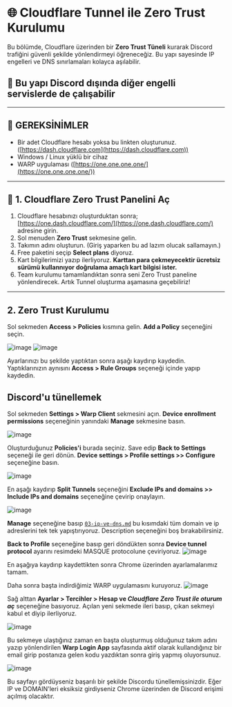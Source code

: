 # 🌐 Cloudflare Tunnel ile Zero Trust Kurulumu

Bu bölümde, Cloudflare üzerinden bir **Zero Trust Tüneli** kurarak Discord trafiğini güvenli şekilde yönlendirmeyi öğreneceğiz. Bu yapı sayesinde IP engelleri ve DNS sınırlamaları kolayca aşılabilir. 
## 📌 Bu yapı Discord dışında diğer engelli servislerde de çalışabilir

---

## 🔧 GEREKSİNİMLER

- Bir adet Cloudflare hesabı yoksa bu linkten oluşturunuz. ([https://dash.cloudflare.com](https://dash.cloudflare.com))
- Windows / Linux yüklü bir cihaz
- WARP uygulaması ([https://one.one.one.one/](https://one.one.one.one/))

---

## 🧱 1. Cloudflare Zero Trust Panelini Aç

1. Cloudflare hesabınızı oluşturduktan sonra; [https://one.dash.cloudflare.com/](https://one.dash.cloudflare.com/) adresine girin. 
2. Sol menuden **Zero Trust** sekmesine gelin.
3. Takımın adını oluşturun. (Giriş yaparken bu ad lazım olucak sallamayın.)
4. Free paketini seçip **Select plans** diyoruz.
5. Kart bilgilerimizi yazıp ilerliyoruz. **Karttan para çekmeyecektir ücretsiz sürümü kullannıyor doğrulama amaçlı kart bilgisi ister.**
6. Team kurulumu tamamlandıktan sonra seni Zero Trust paneline yönlendirecek. Artık Tunnel oluşturma aşamasına geçebiliriz!

---

## 2. Zero Trust Kurulumu

Sol sekmeden **Access > Policies** kısmına gelin. **Add a Policy** seçeneğini seçin.

![image](https://github.com/user-attachments/assets/637e8de9-ebf2-47f4-85bf-e641a3086d2e)
![image](https://github.com/user-attachments/assets/b3ea4302-f154-4b53-8942-8c954b63f4f1)

Ayarlarınızı bu şekilde yaptıktan sonra aşağı kaydırıp kaydedin.
Yaptıklarınızın aynısını **Access > Rule Groups** seçeneği içinde yapıp kaydedin.


## Discord'u tünellemek

 Sol sekmeden **Settings > Warp Client** sekmesini açın.
 **Device enrollment permissions** seçeneğinin yanındaki **Manage** sekmesine basın.
 
![image](https://github.com/user-attachments/assets/a4566020-77ac-4d1b-87a3-9d2d8cfff7a3)

Oluşturduğunuz **Policies'i** burada seçiniz.
Save edip **Back to Settings** seçeneği ile geri dönün.
**Device settings > Profile settings >> Configure** seçeneğine basın.

![image](https://github.com/user-attachments/assets/e0cb8a9a-1ff5-4475-aa15-fb7fc27936b8)

En aşağı kaydırıp **Split Tunnels** seçeneğini **Exclude IPs and domains >> Include IPs and domains** seçeneğine çevirip onaylayın.

![image](https://github.com/user-attachments/assets/eeaa22dd-da94-467d-975a-64dcb1bafb99)

**Manage** seçeneğine basıp [`03-ip-ve-dns.md`](03-ip-ve-dns.md) bu kısımdaki tüm domain ve ip adreslerini tek tek yapıştırıyoruz. Description seçeneğini boş bırakabilirsiniz.

**Back to Profile** seçeneğine basıp geri döndükten sonra **Device tunnel protocol** ayarını resimdeki MASQUE protocolune çeviriyoruz.
![image](https://github.com/user-attachments/assets/8992a376-2617-4d25-9cc5-b7a95ec35245)

En aşağıya kaydırıp kaydettikten sonra Chrome üzerinden ayarlamalarımız tamam.


Daha sonra başta indirdiğimiz WARP uygulamasını kuruyoruz.
![image](https://github.com/user-attachments/assets/f52fa3cb-1d52-4850-8fe7-fb715b4c9d6e)

Sağ alttan **Ayarlar > Tercihler > Hesap ve _Cloudflare Zero Trust ile oturum aç_** seçeneğine basıyoruz. 
Açılan yeni sekmede ileri basıp, çıkan sekmeyi kabul et diyip ilerliyoruz.

![image](https://github.com/user-attachments/assets/458ad7f2-b491-445a-adff-57f47f824f2d)

Bu sekmeye ulaştığınız zaman en başta oluşturmuş olduğunuz takım adını yazıp yönlendirilen **Warp Login App** sayfasında aktif olarak kullandığınız bir email girip postanıza gelen kodu yazdıktan sonra giriş yapmış oluyorsunuz.

![image](https://github.com/user-attachments/assets/df115519-3d77-44f0-8237-eccb64375df6)

Bu sayfayı gördüyseniz başarılı bir şekilde Discordu tünellemişsinizdir. Eğer IP ve DOMAIN'leri eksiksiz girdiyseniz Chrome üzerinden de Discord erişimi açılmış olacaktır.










